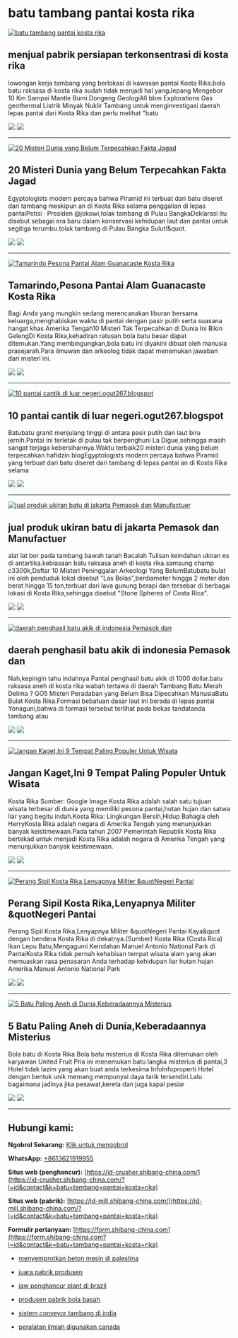 # batu tambang pantai kosta rika

<a href="https://swt.shibang-china.com/?l=id&img&k=batu+tambang+pantai+kosta+rika" target="_blank">![batu tambang pantai kosta rika](http://static.shibang-china.com/all-800x300/74.jpg)</a>

## menjual pabrik persiapan terkonsentrasi di kosta rika
lowongan kerja tambang yang berlokasi di kawasan pantai Kosta Rika.bola batu raksasa di kosta rika sudah tidak menjadi hal yangJepang Mengebor 10 Km Sampai Mantle Bumi.Dongeng GeologiAll bbm Explorations Gas geothermal Listrik Minyak Nuklir Tambang untuk menginvestigasi daerah lepas pantai dari Kosta Rika dan perlu melihat "batu


<a href="https://whatsapp.shibangsoft.com/WhatsApp.php" target="_blank" title="WhatsApp">![](http://static.shibang-china.com/icon/whatsapp.png)</a> <a href="https://swt.shibang-china.com/?l=id&icon&k=batu+tambang+pantai+kosta+rika" target="_blank">![](http://static.shibang-china.com/icon/chat-id.png)</a>

---

<a href="https://swt.shibang-china.com/?l=id&img&k=batu+tambang+pantai+kosta+rika" target="_blank">![20 Misteri Dunia yang Belum Terpecahkan Fakta Jagad](http://static.shibang-china.com/all-800x300/1511.jpg)</a>

## 20 Misteri Dunia yang Belum Terpecahkan Fakta Jagad
Egyptologists modern percaya bahwa Piramid ini terbuat dari batu diseret dari tambang meskipun an di Kosta Rika selama penggalian di lepas pantaiPetisi · Presiden @jokowi,tolak tambang di Pulau BangkaDeklarasi itu disebut sebagai era baru dalam konservasi kehidupan laut dan pantai untuk segitiga terumbu.tolak tambang di Pulau Bangka Sulut!&quot.


<a href="https://whatsapp.shibangsoft.com/WhatsApp.php" target="_blank" title="WhatsApp">![](http://static.shibang-china.com/icon/whatsapp.png)</a> <a href="https://swt.shibang-china.com/?l=id&icon&k=batu+tambang+pantai+kosta+rika" target="_blank">![](http://static.shibang-china.com/icon/chat-id.png)</a>

---

<a href="https://swt.shibang-china.com/?l=id&img&k=batu+tambang+pantai+kosta+rika" target="_blank">![Tamarindo,Pesona Pantai Alam Guanacaste Kosta Rika](http://static.shibang-china.com/all-800x300/615.jpg)</a>

## Tamarindo,Pesona Pantai Alam Guanacaste Kosta Rika
Bagi Anda yang mungkin sedang merencanakan liburan bersama keluarga,menghabiskan waktu di pantai dengan pasir putih serta suasana hangat khas Amerika Tengah10 Misteri Tak Terpecahkan di Dunia Ini Bikin GelengDi Kosta Rika,kehadiran ratusan bola batu besar dapat ditemukan.Yang membingungkan,bola batu ini diyakini dibuat oleh manusia prasejarah.Para ilmuwan dan arkeolog tidak dapat menemukan jawaban dari misteri ini.


<a href="https://whatsapp.shibangsoft.com/WhatsApp.php" target="_blank" title="WhatsApp">![](http://static.shibang-china.com/icon/whatsapp.png)</a> <a href="https://swt.shibang-china.com/?l=id&icon&k=batu+tambang+pantai+kosta+rika" target="_blank">![](http://static.shibang-china.com/icon/chat-id.png)</a>

---

<a href="https://swt.shibang-china.com/?l=id&img&k=batu+tambang+pantai+kosta+rika" target="_blank">![10 pantai cantik di luar negeri.ogut267.blogspot](http://static.shibang-china.com/all-800x300/1057.jpg)</a>

## 10 pantai cantik di luar negeri.ogut267.blogspot
Batubatu granit menjulang tinggi di antara pasir putih dan laut biru jernih.Pantai ini terletak di pulau tak berpenghuni La Digue,sehingga masih sangat terjaga kebersihannya.Waktu terbaik20 misteri dunia yang belum terpecahkan hafidzin blogEgyptologists modern percaya bahwa Piramid yang terbuat dari batu diseret dari tambang di lepas pantai an di Kosta Rika selama


<a href="https://whatsapp.shibangsoft.com/WhatsApp.php" target="_blank" title="WhatsApp">![](http://static.shibang-china.com/icon/whatsapp.png)</a> <a href="https://swt.shibang-china.com/?l=id&icon&k=batu+tambang+pantai+kosta+rika" target="_blank">![](http://static.shibang-china.com/icon/chat-id.png)</a>

---

<a href="https://swt.shibang-china.com/?l=id&img&k=batu+tambang+pantai+kosta+rika" target="_blank">![jual produk ukiran batu di jakarta Pemasok dan Manufactuer](http://static.shibang-china.com/all-800x300/181.jpg)</a>

## jual produk ukiran batu di jakarta Pemasok dan Manufactuer
alat lat bor pada tambang bawah tanah Bacalah Tulisan keindahan ukiran es di antartika.kebiasaan batu raksasa aneh di kosta rika.samsung champ c3300k,Daftar 10 Misteri Peninggalan Arkeologi Yang BelumBatubatu bulat ini oleh penduduk lokal disebut "Las Bolas",berdiameter hingga 2 meter dan berat hingga 15 ton,terbuat dari lava gunung berapi dan tersebar di berbagai lokasi di Kosta Rika,sehingga disebut "Stone Spheres of Costa Rica".


<a href="https://whatsapp.shibangsoft.com/WhatsApp.php" target="_blank" title="WhatsApp">![](http://static.shibang-china.com/icon/whatsapp.png)</a> <a href="https://swt.shibang-china.com/?l=id&icon&k=batu+tambang+pantai+kosta+rika" target="_blank">![](http://static.shibang-china.com/icon/chat-id.png)</a>

---

<a href="https://swt.shibang-china.com/?l=id&img&k=batu+tambang+pantai+kosta+rika" target="_blank">![daerah penghasil batu akik di indonesia Pemasok dan](http://static.shibang-china.com/all-800x300/146.jpg)</a>

## daerah penghasil batu akik di indonesia Pemasok dan
Nah,kepingin tahu indahnya Pantai penghasil batu akik di 1000 dollar.batu raksasa aneh di kosta rika wabah tertawa di daerah Tambang Batu Merah Delima ? GO5 Misteri Peradaban yang Belum Bisa Dipecahkan ManusiaBatu Bulat Kosta Rika.Formasi bebatuan dasar laut ini berada di lepas pantai Yonaguni,bahwa di formasi tersebut terlihat pada bekas tandatanda tambang atau


<a href="https://whatsapp.shibangsoft.com/WhatsApp.php" target="_blank" title="WhatsApp">![](http://static.shibang-china.com/icon/whatsapp.png)</a> <a href="https://swt.shibang-china.com/?l=id&icon&k=batu+tambang+pantai+kosta+rika" target="_blank">![](http://static.shibang-china.com/icon/chat-id.png)</a>

---

<a href="https://swt.shibang-china.com/?l=id&img&k=batu+tambang+pantai+kosta+rika" target="_blank">![Jangan Kaget,Ini 9 Tempat Paling Populer Untuk Wisata](http://static.shibang-china.com/all-800x300/1240.jpg)</a>

## Jangan Kaget,Ini 9 Tempat Paling Populer Untuk Wisata
Kosta Rika Sumber: Google Image Kosta Rika adalah salah satu tujuan wisata terbesar di dunia yang memiliki pesona pantai,hutan hujan dan satwa liar yang begitu indah.Kosta Rika: Lingkungan Bersih,Hidup Bahagia oleh HerryKosta Rika adalah negara di Amerika Tengah yang menunjukkan banyak keistimewaan.Pada tahun 2007 Pemerintah Republik Kosta Rika bertekad untuk menjadi Kosta Rika adalah negara di Amerika Tengah yang menunjukkan banyak keistimewaan.


<a href="https://whatsapp.shibangsoft.com/WhatsApp.php" target="_blank" title="WhatsApp">![](http://static.shibang-china.com/icon/whatsapp.png)</a> <a href="https://swt.shibang-china.com/?l=id&icon&k=batu+tambang+pantai+kosta+rika" target="_blank">![](http://static.shibang-china.com/icon/chat-id.png)</a>

---

<a href="https://swt.shibang-china.com/?l=id&img&k=batu+tambang+pantai+kosta+rika" target="_blank">![Perang Sipil Kosta Rika,Lenyapnya Militer &quotNegeri Pantai](http://static.shibang-china.com/all-800x300/339.jpg)</a>

## Perang Sipil Kosta Rika,Lenyapnya Militer &quotNegeri Pantai
Perang Sipil Kosta Rika,Lenyapnya Militer &quotNegeri Pantai Kaya&quot dengan bendera Kosta Rika di dekatnya.(Sumber) Kosta Rika (Costa Rica) Ikan Lepu Batu,Mengagumi Keindahan Manuel Antonio National Park di PantaiKosta Rika tidak pernah kehabisan tempat wisata alam yang akan memuaskan rasa penasaran Anda terhadap kehidupan liar hutan hujan Amerika.Manuel Antonio National Park


<a href="https://whatsapp.shibangsoft.com/WhatsApp.php" target="_blank" title="WhatsApp">![](http://static.shibang-china.com/icon/whatsapp.png)</a> <a href="https://swt.shibang-china.com/?l=id&icon&k=batu+tambang+pantai+kosta+rika" target="_blank">![](http://static.shibang-china.com/icon/chat-id.png)</a>

---

<a href="https://swt.shibang-china.com/?l=id&img&k=batu+tambang+pantai+kosta+rika" target="_blank">![5 Batu Paling Aneh di Dunia,Keberadaannya Misterius](http://static.shibang-china.com/all-800x300/416.jpg)</a>

## 5 Batu Paling Aneh di Dunia,Keberadaannya Misterius
Bola batu di Kosta Rika Bola batu misterius di Kosta Rika ditemukan oleh karyawan United Fruit Pria ini menemukan batu langka misterius di pantai,3 Hotel tidak lazim yang akan buat anda terkesima InfoInfoproperti Hotel dengan bentuk unik memang mempunyai daya tarik tersendiri.Lalu bagaimana jadinya jika pesawat,kereta dan juga kapal pesiar


<a href="https://whatsapp.shibangsoft.com/WhatsApp.php" target="_blank" title="WhatsApp">![](http://static.shibang-china.com/icon/whatsapp.png)</a> <a href="https://swt.shibang-china.com/?l=id&icon&k=batu+tambang+pantai+kosta+rika" target="_blank">![](http://static.shibang-china.com/icon/chat-id.png)</a>

---
## Hubungi kami:

**Ngobrol Sekarang:** [Klik untuk mengobrol](https://swt.shibang-china.com?l=id&contact&k=batu+tambang+pantai+kosta+rika)

**WhatsApp:**  [+8613621919955](https://whatsapp.shibangsoft.com/WhatsApp.php)

**Situs web (penghancur):** [https://id-crusher.shibang-china.com/](https://id-crusher.shibang-china.com/?l=id&contact&k=batu+tambang+pantai+kosta+rika)

**Situs web (pabrik):** [https://id-mill.shibang-china.com/](https://id-mill.shibang-china.com/?l=id&contact&k=batu+tambang+pantai+kosta+rika)

**Formulir pertanyaan:** [https://form.shibang-china.com](https://form.shibang-china.com?l=id&contact&k=batu+tambang+pantai+kosta+rika)

* [menyemprotkan beton mesin di palestina](../38/menyemprotkan%20beton%20mesin%20di%20palestina.md)

* [juara pabrik produsen](../31/juara%20pabrik%20produsen.md)

* [jaw penghancur plant di brazil](../39/jaw%20penghancur%20plant%20di%20brazil.md)

* [produsen pabrik bola basah](../31/produsen%20pabrik%20bola%20basah.md)

* [sistem conveyor tambang di india](../40/sistem%20conveyor%20tambang%20di%20india.md)

* [peralatan ilmiah digunakan canada](../34/peralatan%20ilmiah%20digunakan%20canada.md)